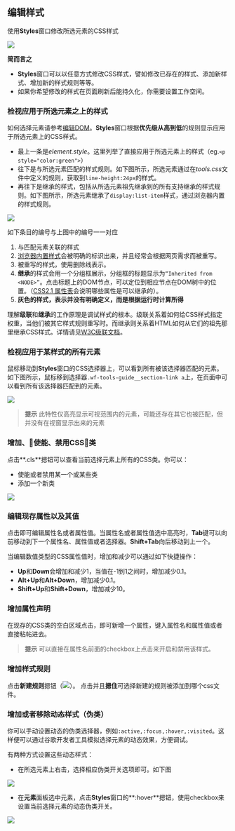## 编辑样式

使用**Styles**窗口修改所选元素的CSS样式

![](https://developers.google.cn/web/tools/chrome-devtools/inspect-styles/imgs/styles-pane.png)

**简而言之**

* **Styles**窗口可以以任意方式修改CSS样式，譬如修改已存在的样式、添加新样式、增加新的样式规则等等。
* 如果你希望修改的样式在页面刷新后能持久化，你需要设置工作空间。

### 检视应用于所选元素之上的样式

如何选择元素请参考[编辑DOM](编辑dom.md)。**Styles**窗口根据**优先级从高到低**的规则显示应用于所选元素上的CSS样式。

* 最上一条是*element.style*。这里列举了直接应用于所选元素上的样式（eg.`<p style="color:green">`）
* 往下是与所选元素匹配的样式规则。如下图所示，所选元素通过在*tools.css*文件中定义的规则，获取到`line-height:24px`的样式。
* 再往下是继承的样式，包括从所选元素祖先继承到的所有支持继承的样式规则。如下图所示，所选元素继承了`display:list-item`样式，通过浏览器内置的样式规则。

![](https://developers.google.cn/web/tools/chrome-devtools/inspect-styles/imgs/styles-annotated.png)

如下条目的编号与上图中的编号一一对应

1. 与匹配元素关联的样式
2. [浏览器内置样式](https://meiert.com/en/blog/20070922/user-agent-style-sheets/)会被明确的标识出来，并且经常会根据网页需求而被重写。
3. 被重写的样式，使用删除线表示。
4. **继承**的样式会用一个分组框展示，分组框的标题显示为`“Inherited from <NODE>”`。点击标题上的DOM节点，可以定位到相应节点在DOM树中的位置。（[CSS2.1 属性表](http://www.w3.org/TR/CSS21/propidx.html)会说明哪些属性是可以继承的）。
5. **灰色的样式，表示并没有明确定义，而是根据运行时计算所得**

理解**级联**和**继承**的工作原理是调试样式的根本。级联关系着如何给CSS样式指定权重，当他们被其它样式规则重写时。而继承则关系着HTML如何从它们的祖先那里继承CSS样式。详情请见[W3C级联文档](http://www.w3.org/TR/CSS2/cascade.html)。

### 检视应用于某样式的所有元素

鼠标移动到**Styles**窗口的CSS选择器上，可以看到所有被该选择器匹配的元素。如下图所示，鼠标移到选择器`.wf-tools-guide__section-link a`上，在页面中可以看到所有该选择器匹配到的元素。

![](https://developers.google.cn/web/tools/chrome-devtools/inspect-styles/imgs/selector-hover.png)

> **提示**  此特性仅高亮显示可视范围内的元素，可能还存在其它也被匹配，但并没有在视窗显示出来的元素

### 增加、使能、禁用CSS类

点击**.cls**摁钮可以查看当前选择元素上所有的CSS类。你可以：
* 使能或者禁用某一个或某些类
* 添加一个新类

![](https://developers.google.cn/web/tools/chrome-devtools/inspect-styles/imgs/classes.png)

### 编辑现存属性以及其值

点击即可编辑属性名或者属性值。当属性名或者属性值选中高亮时，**Tab**键可以向前移动到下一个属性名、属性值或者选择器。**Shift+Tab**向后移动到上一个。

当编辑数值类型的CSS属性值时，增加和减少可以通过如下快捷操作：

* **Up**和**Down**会增加和减少1，当值在-1到1之间时，增加减少0.1。
* **Alt+Up**和**Alt+Down**，增加减少0.1。
* **Shift+Up**和**Shift+Down**，增加减少10。

### 增加属性声明

在现存的CSS类的空白区域点击，即可新增一个属性，键入属性名和属性值或者直接粘帖进去。
> **提示**  可以直接在属性名前面的checkbox上点击来开启和禁用该样式。

### 增加样式规则

点击**新建规则**摁钮（![](https://developers.google.cn/web/tools/chrome-devtools/inspect-styles/imgs/new-style-rule.png)）。
点击并且**摁住**可选择新建的规则被添加到哪个css文件。

### 增加或者移除动态样式（伪类）

你可以手动设置动态的伪类选择器，例如`:active,:focus,:hover,:visited`。这样便可以通过谷歌开发者工具模拟选择元素的动态效果，方便调试。

有两种方式设置这些动态样式：

* 在所选元素上右击，选择相应伪类开关选项即可。如下图

![](https://developers.google.cn/web/tools/chrome-devtools/inspect-styles/imgs/pseudoclass-rightclick.png)

* 在**元素**面板选中元素，点击**Styles**窗口的**:hover**摁钮，使用checkbox来设置当前选择元素的动态伪类开关。

![](https://developers.google.cn/web/tools/chrome-devtools/inspect-styles/imgs/hov.png)